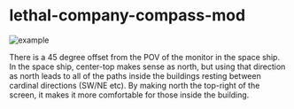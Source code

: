 # lethal-company-compass-mod
![example](Lethal_Company_vCEgxDvTpS.gif)

There is a 45 degree offset from the POV of the monitor in the space ship. In the space ship, center-top makes sense as north, but using that direction as north leads to all of the paths inside the buildings resting between cardinal directions (SW/NE etc). By making north the top-right of the screen, it makes it more comfortable for those inside the building.
